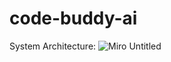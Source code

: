 # code-buddy-ai



System Architecture:
![Miro Untitled](https://github.com/user-attachments/assets/8f6d5ceb-e3c3-4097-b22a-a8cbf780713e)
